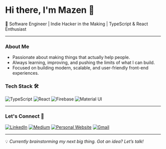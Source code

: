 # Hi there, I'm Mazen 👋

🚀 Software Engineer | Indie Hacker in the Making | TypeScript & React Enthusiast

---

### About Me
- Passionate about making things that actually help people.
- Always learning, improving, and pushing the limits of what I can build.
- Focused on building modern, scalable, and user-friendly front-end experiences.

### Tech Stack 🛠️
![TypeScript](https://img.shields.io/badge/TypeScript-3178C6?style=for-the-badge&logo=typescript&logoColor=white)
![React](https://img.shields.io/badge/React-61DAFB?style=for-the-badge&logo=react&logoColor=black)
![Firebase](https://img.shields.io/badge/Firebase-FFCA28?style=for-the-badge&logo=firebase&logoColor=black)
![Material UI](https://img.shields.io/badge/MUI-007FFF?style=for-the-badge&logo=mui&logoColor=white)

---

### Let's Connect 🚀
[![LinkedIn](https://img.shields.io/badge/LinkedIn-0A66C2?style=for-the-badge&logo=linkedin&logoColor=white)](https://linkedin.com/in/mazenadel19)
[![Medium](https://img.shields.io/badge/Medium-000000?style=for-the-badge&logo=medium&logoColor=white)](https://medium.com/@mazenadel19)
[![Personal Website](https://img.shields.io/badge/Website-000000?style=for-the-badge&logo=vercel&logoColor=white)](https://mazenadel19.vercel.app)
[![Gmail](https://img.shields.io/badge/Email-D14836?style=for-the-badge&logo=gmail&logoColor=white)](mailto:mazenadel19@gmail.com)

---

💡 *Currently brainstorming my next big thing. Got an idea? Let’s talk!*
